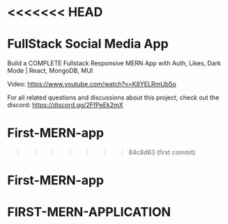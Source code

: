 <<<<<<< HEAD
=======
# FullStack Social Media App

Build a COMPLETE Fullstack Responsive MERN App with Auth, Likes, Dark Mode | React, MongoDB, MUI

Video: https://www.youtube.com/watch?v=K8YELRmUb5o

For all related questions and discussions about this project, check out the discord: https://discord.gg/2FfPeEk2mX
# First-MERN-app
>>>>>>> 84c8d63 (first commit)
# First-MERN-app
# FIRST-MERN-APPLICATION
